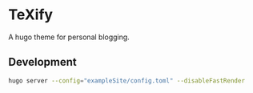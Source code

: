 # TeXify

A hugo theme for personal blogging.

## Development

```bash
hugo server --config="exampleSite/config.toml" --disableFastRender
```
